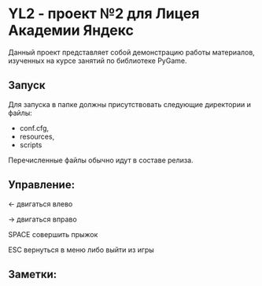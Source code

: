 # YL2 - проект №2 для Лицея Академии Яндекс

Данный проект представляет собой демонстрацию работы материалов, изученных на курсе занятий по библиотеке PyGame.

## Запуск

Для запуска в папке должны присутствовать следующие директории и файлы:

- conf.cfg, 
- resources, 
- scripts

Перечисленные файлы обычно идут в составе релиза.

## Управление:

<- двигаться влево

-> двигаться вправо

SPACE совершить прыжок

ESC вернуться в меню либо выйти из игры

## Заметки:
